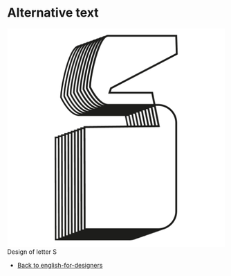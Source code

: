 
# Alternative text

![Geometricly shaped thick capital letter S, tridimensional with linear shading.](capital-S-vokounova.png)
Design of letter S

- [Back to english-for-designers](README.md)
